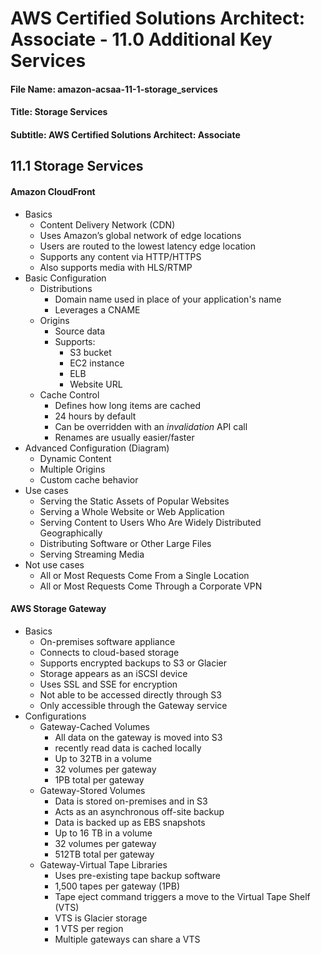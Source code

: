 AWS Certified Solutions Architect: Associate - 11.0 Additional Key Services
============================================================

#### File Name: amazon-acsaa-11-1-storage_services
#### Title: Storage Services
#### Subtitle: AWS Certified Solutions Architect: Associate

11.1 Storage Services
------------------------------------------------------------

#### Amazon CloudFront

- Basics
	+ Content Delivery Network (CDN)
	+ Uses Amazon’s global network of edge locations
	+ Users are routed to the lowest latency edge location
	+ Supports any content via HTTP/HTTPS
	+ Also supports media with HLS/RTMP
- Basic Configuration
	+ Distributions
		- Domain name used in place of your application's name
		- Leverages a CNAME
	+ Origins
		- Source data
		- Supports:
			+ S3 bucket
			+ EC2 instance
			+ ELB
			+ Website URL
	+ Cache Control
		- Defines how long items are cached
		- 24 hours by default
		- Can be overridden with an *invalidation* API call
		- Renames are usually easier/faster
- Advanced Configuration (Diagram)
	+ Dynamic Content
	+ Multiple Origins
	+ Custom cache behavior
- Use cases
	+ Serving the Static Assets of Popular Websites
	+ Serving a Whole Website or Web Application
	+ Serving Content to Users Who Are Widely Distributed Geographically
	+ Distributing Software or Other Large Files
	+ Serving Streaming Media 
- Not use cases
	+ All or Most Requests Come From a Single Location
	+ All or Most Requests Come Through a Corporate VPN

#### AWS Storage Gateway

- Basics
	+ On-premises software appliance
	+ Connects to cloud-based storage
	+ Supports encrypted backups to S3 or Glacier
	+ Storage appears as an iSCSI device
	+ Uses SSL and SSE for encryption
	+ Not able to be accessed directly through S3
	+ Only accessible through the Gateway service
- Configurations
	+ Gateway-Cached Volumes
		- All data on the gateway is moved into S3
		- recently read data is cached locally
		- Up to 32TB in a volume
		- 32 volumes per gateway
		- 1PB total per gateway
	+ Gateway-Stored Volumes
		- Data is stored on-premises and in S3
		- Acts as an asynchronous off-site backup
		- Data is backed up as EBS snapshots
		- Up to 16 TB in a volume
		- 32 volumes per gateway
		- 512TB total per gateway
	+ Gateway-Virtual Tape Libraries
		- Uses pre-existing tape backup software
		- 1,500 tapes per gateway (1PB)
		- Tape eject command triggers a move to the Virtual Tape Shelf (VTS)
		- VTS is Glacier storage
		- 1 VTS per region
		- Multiple gateways can share a VTS
